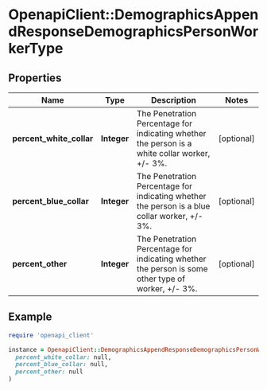 # OpenapiClient::DemographicsAppendResponseDemographicsPersonWorkerType

## Properties

| Name | Type | Description | Notes |
| ---- | ---- | ----------- | ----- |
| **percent_white_collar** | **Integer** | The Penetration Percentage for indicating whether the person is a white collar worker, +/- 3%. | [optional] |
| **percent_blue_collar** | **Integer** | The Penetration Percentage for indicating whether the person is a blue collar worker, +/- 3%. | [optional] |
| **percent_other** | **Integer** | The Penetration Percentage for indicating whether the person is some other type of worker, +/- 3%. | [optional] |

## Example

```ruby
require 'openapi_client'

instance = OpenapiClient::DemographicsAppendResponseDemographicsPersonWorkerType.new(
  percent_white_collar: null,
  percent_blue_collar: null,
  percent_other: null
)
```

